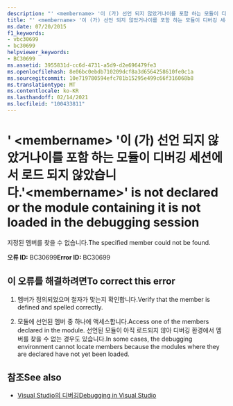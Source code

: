 ```yaml
---
description: "' <membername> '이 (가) 선언 되지 않았거나이를 포함 하는 모듈이 디버깅 세션에서 로드 되지 않은 경우에 대해 자세히 알아보세요."
title: "' <membername> '이 (가) 선언 되지 않았거나이를 포함 하는 모듈이 디버깅 세션에서 로드 되지 않았습니다."
ms.date: 07/20/2015
f1_keywords:
- vbc30699
- bc30699
helpviewer_keywords:
- BC30699
ms.assetid: 3955831d-cc6d-4731-a5d9-d2e696479fe3
ms.openlocfilehash: 8e06bc0ebdb710209dcf8a3d6564258610fe0c1a
ms.sourcegitcommit: 10e719780594efc781b15295e499c66f316068b8
ms.translationtype: MT
ms.contentlocale: ko-KR
ms.lasthandoff: 02/14/2021
ms.locfileid: "100433811"
---
```

# <a name="membername-is-not-declared-or-the-module-containing-it-is-not-loaded-in-the-debugging-session"></a><span data-ttu-id="581b0-103">' \<membername> '이 (가) 선언 되지 않았거나이를 포함 하는 모듈이 디버깅 세션에서 로드 되지 않았습니다.</span><span class="sxs-lookup"><span data-stu-id="581b0-103">'\<membername>' is not declared or the module containing it is not loaded in the debugging session</span></span>

<span data-ttu-id="581b0-104">지정된 멤버를 찾을 수 없습니다.</span><span class="sxs-lookup"><span data-stu-id="581b0-104">The specified member could not be found.</span></span>  
  
 <span data-ttu-id="581b0-105">**오류 ID:** BC30699</span><span class="sxs-lookup"><span data-stu-id="581b0-105">**Error ID:** BC30699</span></span>  
  
## <a name="to-correct-this-error"></a><span data-ttu-id="581b0-106">이 오류를 해결하려면</span><span class="sxs-lookup"><span data-stu-id="581b0-106">To correct this error</span></span>  
  
1. <span data-ttu-id="581b0-107">멤버가 정의되었으며 철자가 맞는지 확인합니다.</span><span class="sxs-lookup"><span data-stu-id="581b0-107">Verify that the member is defined and spelled correctly.</span></span>  
  
2. <span data-ttu-id="581b0-108">모듈에 선언된 멤버 중 하나에 액세스합니다.</span><span class="sxs-lookup"><span data-stu-id="581b0-108">Access one of the members declared in the module.</span></span> <span data-ttu-id="581b0-109">선언된 모듈이 아직 로드되지 않아 디버깅 환경에서 멤버를 찾을 수 없는 경우도 있습니다.</span><span class="sxs-lookup"><span data-stu-id="581b0-109">In some cases, the debugging environment cannot locate members because the modules where they are declared have not yet been loaded.</span></span>  
  
## <a name="see-also"></a><span data-ttu-id="581b0-110">참조</span><span class="sxs-lookup"><span data-stu-id="581b0-110">See also</span></span>

- [<span data-ttu-id="581b0-111">Visual Studio의 디버깅</span><span class="sxs-lookup"><span data-stu-id="581b0-111">Debugging in Visual Studio</span></span>](/visualstudio/debugger/debugger-feature-tour)
